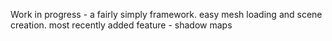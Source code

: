 Work in progress - a fairly simply framework. easy mesh loading and scene creation. most recently added feature - shadow maps
